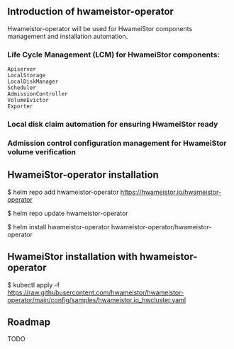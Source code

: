 ## Introduction of hwameistor-operator

Hwameistor-operator will be used for HwameiStor components management and installation automation.

### Life Cycle Management (LCM) for HwameiStor components:

    Apiserver
    LocalStorage
    LocalDiskManager
    Scheduler
    AdmissionController
    VolumeEvictor
    Exporter

### Local disk claim automation for ensuring HwameiStor ready

### Admission control configuration management for HwameiStor volume verification


## HwameiStor-operator installation

$ helm repo add hwameistor-operator https://hwameistor.io/hwameistor-operator

$ helm repo update hwameistor-operator

$ helm install hwameistor-operator hwameistor-operator/hwameistor-operator


## HwameiStor installation with hwameistor-operator

$ kubectl apply -f https://raw.githubusercontent.com/hwameistor/hwameistor-operator/main/config/samples/hwameistor.io_hwcluster.yaml

## Roadmap

TODO